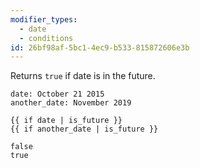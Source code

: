 ```yaml
---
modifier_types:
  - date
  - conditions
id: 26bf98af-5bc1-4ec9-b533-815872606e3b
---
```

Returns `true` if date is in the future.

```.language-yaml
date: October 21 2015
another_date: November 2019
```

```
{{ if date | is_future }}
{{ if another_date | is_future }}
```

```.language-output
false
true
```
